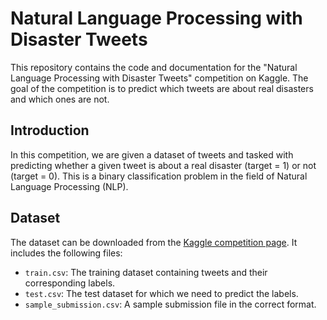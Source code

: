 # Natural Language Processing with Disaster Tweets

This repository contains the code and documentation for the "Natural Language Processing with Disaster Tweets" competition on Kaggle. The goal of the competition is to predict which tweets are about real disasters and which ones are not.

## Introduction

In this competition, we are given a dataset of tweets and tasked with predicting whether a given tweet is about a real disaster (target = 1) or not (target = 0). This is a binary classification problem in the field of Natural Language Processing (NLP).

## Dataset

The dataset can be downloaded from the [Kaggle competition page](https://www.kaggle.com/c/nlp-getting-started/data). It includes the following files:

- `train.csv`: The training dataset containing tweets and their corresponding labels.
- `test.csv`: The test dataset for which we need to predict the labels.
- `sample_submission.csv`: A sample submission file in the correct format.
